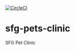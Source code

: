 [![CircleCI](https://circleci.com/gh/vineeshst/sfg-pets-clinic.svg?style=svg)](https://circleci.com/gh/vineeshst/sfg-pets-clinic)
# sfg-pets-clinic
SFG Pet Clinic

